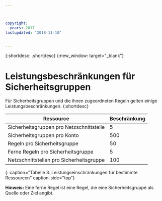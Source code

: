 ```yaml
---



copyright:
  years: 2017
lastupdated: "2018-11-10"


---
```


{:shortdesc: .shortdesc}
{:new_window: target="_blank"}

# Leistungsbeschränkungen für Sicherheitsgruppen

Für Sicherheitsgruppen und die ihnen zugeordneten Regeln gelten einige Leistungsbeschränkungen. 
{:shortdesc}

| Ressource                                                  | Beschränkung                                               |
| --------------------------------------------------------- | --------------------------------------------------- |
| Sicherheitsgruppen pro Netzschnittstelle                     | 5                                                   |
| Sicherheitsgruppen pro Konto                               | 500                                                 |
| Regeln pro Sicherheitsgruppe                                  | 50                                                  |
| Ferne Regeln pro Sicherheitsgruppe                           | 5                                                   |
| Netzschnittstellen pro Sicherheitsgruppe                     | 100                                                  | 
{: caption="Tabelle 3. Leistungseinschränkungen für bestimmte Ressourcen" caption-side="top"} 

**Hinweis:** Eine ferne Regel ist eine Regel, die eine Sicherheitsgruppe als Quelle oder Ziel angibt.
